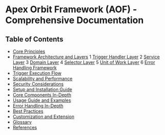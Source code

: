 # Apex Orbit Framework (AOF) - Comprehensive Documentation

## Table of Contents
* [Core Principles](CorePrinciples.md)
* [Framework Architecture and Layers](Architecture.md)
    1 [Trigger Handler Layer](Architecture.md#1-trigger-handler-layer)
    2 [Service Layer](Architecture.md#2-service-layer)
    3 [Domain Layer](Architecture.md#3-domain-layer)
    4 [Selector Layer](Architecture.md#4-selector-layer)
    5 [Unit of Work Layer](Architecture.md#5-unit-of-work-layer)
    6 [Error Handling Framework](Architecture.md#6-error-handling-framework)
* [Trigger Execution Flow](Trigger.md)
* [Scalability and Performance](Scalability_Performance.md)
* [Security Considerations](Security.md)
* [Setup and Installation Guide](InstallationGuide.md)
* [Core Components In-Depth](core.md)
* [Usage Guide and Examples](Examples.md)
* [Error Handling In-Depth](ErrorHandling.md)
* [Best Practices](BestPractices.md)
* [Customization and Extension](Customization.md)
* [Glossary](Glossary.md)
* [References](References.md)
